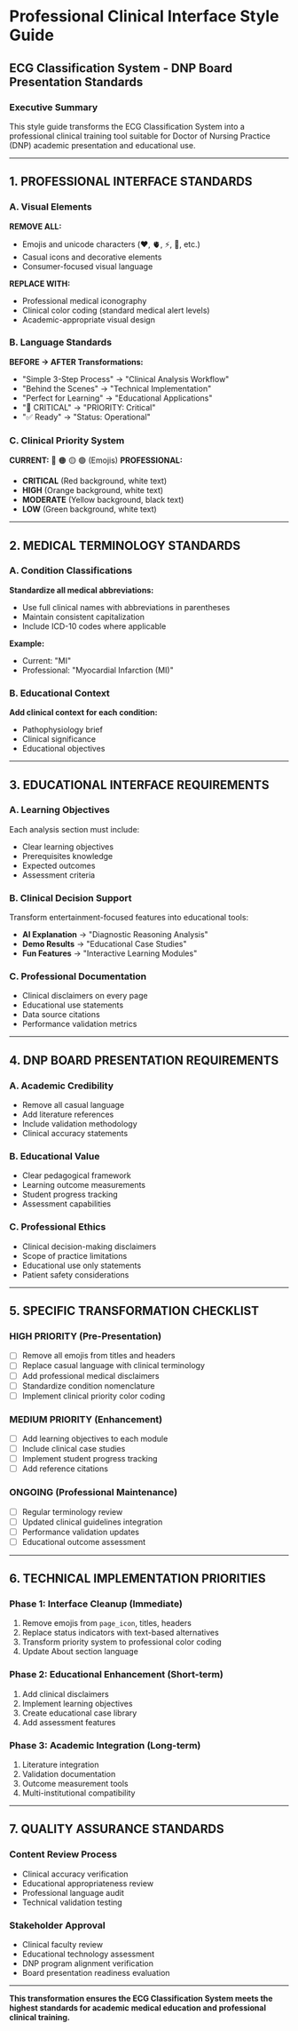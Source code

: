 # Professional Clinical Interface Style Guide
## ECG Classification System - DNP Board Presentation Standards

### **Executive Summary**
This style guide transforms the ECG Classification System into a professional clinical training tool suitable for Doctor of Nursing Practice (DNP) academic presentation and educational use.

---

## **1. PROFESSIONAL INTERFACE STANDARDS**

### **A. Visual Elements**
**REMOVE ALL:**
- Emojis and unicode characters (❤️, 🫀, ⚡, 🚨, etc.)
- Casual icons and decorative elements
- Consumer-focused visual language

**REPLACE WITH:**
- Professional medical iconography
- Clinical color coding (standard medical alert levels)
- Academic-appropriate visual design

### **B. Language Standards**

**BEFORE → AFTER Transformations:**
- "Simple 3-Step Process" → "Clinical Analysis Workflow"
- "Behind the Scenes" → "Technical Implementation"
- "Perfect for Learning" → "Educational Applications"
- "🚨 CRITICAL" → "PRIORITY: Critical"
- "✅ Ready" → "Status: Operational"

### **C. Clinical Priority System**
**CURRENT:** 🔴 🟠 🟡 🟢 (Emojis)
**PROFESSIONAL:** 
- **CRITICAL** (Red background, white text)
- **HIGH** (Orange background, white text)
- **MODERATE** (Yellow background, black text)
- **LOW** (Green background, white text)

---

## **2. MEDICAL TERMINOLOGY STANDARDS**

### **A. Condition Classifications**
**Standardize all medical abbreviations:**
- Use full clinical names with abbreviations in parentheses
- Maintain consistent capitalization
- Include ICD-10 codes where applicable

**Example:**
- Current: "MI"
- Professional: "Myocardial Infarction (MI)"

### **B. Educational Context**
**Add clinical context for each condition:**
- Pathophysiology brief
- Clinical significance
- Educational objectives

---

## **3. EDUCATIONAL INTERFACE REQUIREMENTS**

### **A. Learning Objectives**
Each analysis section must include:
- Clear learning objectives
- Prerequisites knowledge
- Expected outcomes
- Assessment criteria

### **B. Clinical Decision Support**
Transform entertainment-focused features into educational tools:
- **AI Explanation** → "Diagnostic Reasoning Analysis"
- **Demo Results** → "Educational Case Studies"
- **Fun Features** → "Interactive Learning Modules"

### **C. Professional Documentation**
- Clinical disclaimers on every page
- Educational use statements
- Data source citations
- Performance validation metrics

---

## **4. DNP BOARD PRESENTATION REQUIREMENTS**

### **A. Academic Credibility**
- Remove all casual language
- Add literature references
- Include validation methodology
- Clinical accuracy statements

### **B. Educational Value**
- Clear pedagogical framework
- Learning outcome measurements
- Student progress tracking
- Assessment capabilities

### **C. Professional Ethics**
- Clinical decision-making disclaimers
- Scope of practice limitations
- Educational use only statements
- Patient safety considerations

---

## **5. SPECIFIC TRANSFORMATION CHECKLIST**

### **HIGH PRIORITY (Pre-Presentation)**
- [ ] Remove all emojis from titles and headers
- [ ] Replace casual language with clinical terminology
- [ ] Add professional medical disclaimers
- [ ] Standardize condition nomenclature
- [ ] Implement clinical priority color coding

### **MEDIUM PRIORITY (Enhancement)**
- [ ] Add learning objectives to each module
- [ ] Include clinical case studies
- [ ] Implement student progress tracking
- [ ] Add reference citations

### **ONGOING (Professional Maintenance)**
- [ ] Regular terminology review
- [ ] Updated clinical guidelines integration
- [ ] Performance validation updates
- [ ] Educational outcome assessment

---

## **6. TECHNICAL IMPLEMENTATION PRIORITIES**

### **Phase 1: Interface Cleanup (Immediate)**
1. Remove emojis from `page_icon`, titles, headers
2. Replace status indicators with text-based alternatives
3. Transform priority system to professional color coding
4. Update About section language

### **Phase 2: Educational Enhancement (Short-term)**
1. Add clinical disclaimers
2. Implement learning objectives
3. Create educational case library
4. Add assessment features

### **Phase 3: Academic Integration (Long-term)**
1. Literature integration
2. Validation documentation
3. Outcome measurement tools
4. Multi-institutional compatibility

---

## **7. QUALITY ASSURANCE STANDARDS**

### **Content Review Process**
- Clinical accuracy verification
- Educational appropriateness review
- Professional language audit
- Technical validation testing

### **Stakeholder Approval**
- Clinical faculty review
- Educational technology assessment
- DNP program alignment verification
- Board presentation readiness evaluation

---

**This transformation ensures the ECG Classification System meets the highest standards for academic medical education and professional clinical training.**